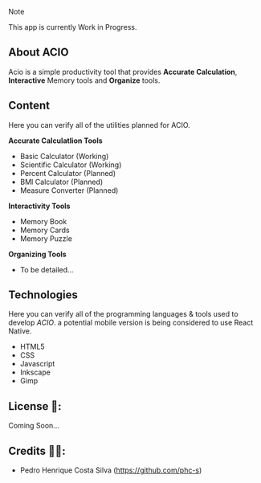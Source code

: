>[!NOTE]
>This app is currently Work in Progress.

## About ACIO

Acio is a simple productivity tool that provides **Accurate Calculation**, **Interactive** Memory tools and **Organize** tools.

## Content

Here you can verify all of the utilities planned for ACIO.

**Accurate CalculatIion Tools**

+ Basic Calculator (Working)
+ Scientific Calculator (Working)
+ Percent Calculator (Planned)
+ BMI Calculator (Planned)
+ Measure Converter (Planned)


**Interactivity Tools**

+ Memory Book
+ Memory Cards
+ Memory Puzzle

**Organizing Tools**

+ To be detailed...


## Technologies

Here you can verify all of the programming languages & tools used to develop *ACIO*. a potential mobile version is being considered to use React Native.

+ HTML5
+ CSS
+ Javascript
+ Inkscape
+ Gimp

## License 📕:

Coming Soon...

## Credits 👨‍💻:

+ Pedro Henrique Costa Silva (https://github.com/phc-s)
